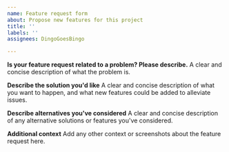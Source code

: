 ```yaml
---
name: Feature request form
about: Propose new features for this project
title: ''
labels: ''
assignees: DingoGoesBingo

---
```


**Is your feature request related to a problem? Please describe.**
A clear and concise description of what the problem is.

**Describe the solution you'd like**
A clear and concise description of what you want to happen, and what new features could be added to alleviate issues.

**Describe alternatives you've considered**
A clear and concise description of any alternative solutions or features you've considered.

**Additional context**
Add any other context or screenshots about the feature request here.

